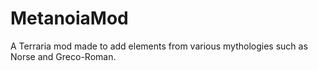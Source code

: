 # MetanoiaMod
A Terraria mod made to add elements from various mythologies such as Norse and Greco-Roman.
